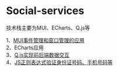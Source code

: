 # Social-services
技术栈主要为MUI、ECharts、Q.js等

1、[MUI事件管理和窗口管理的应用](https://github.com/HecateDK/Social-services/issues/1)  <br/>
2、ECharts应用   <br/>
3、[Q.js实现前后端数据交互](https://github.com/HecateDK/Social-services/issues/3)   <br/>
4、[JS正则表达式验证身份证号码、手机号码等](https://github.com/HecateDK/Social-services/issues/4)
